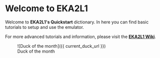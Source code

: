 # Welcome to EKA2L1

Welcome to **EKA2L1's Quickstart** dictionary. In here you can find basic tutorials to setup and use the emulator.

For more advanced tutorials and information, please visit the [**EKA2L1 Wiki**](https://eka2l1.miraheze.com).

<figure markdown>
  ![Duck of the month]({{ current_duck_url }})
  <figcaption>Duck of the month</figcaption>
</figure>